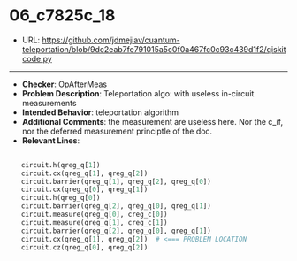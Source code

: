 # 06_c7825c_18
 - URL: https://github.com/jdmejiav/cuantum-teleportation/blob/9dc2eab7fe791015a5c0f0a467fc0c93c439d1f2/qiskitcode.py
---
 - **Checker**: OpAfterMeas
 - **Problem Description**: Teleportation algo: with useless in-circuit measurements
 - **Intended Behavior**: teleportation algorithm
 - **Additional Comments**: the measurement are useless here. Nor the c_if, nor the deferred measurement principtle of the doc.
 - **Relevant Lines**:
```python
   
   circuit.h(qreg_q[1])
   circuit.cx(qreg_q[1], qreg_q[2])
   circuit.barrier(qreg_q[1], qreg_q[2], qreg_q[0])
   circuit.cx(qreg_q[0], qreg_q[1])
   circuit.h(qreg_q[0])
   circuit.barrier(qreg_q[2], qreg_q[0], qreg_q[1])
   circuit.measure(qreg_q[0], creg_c[0])
   circuit.measure(qreg_q[1], creg_c[1])
   circuit.barrier(qreg_q[2], qreg_q[0], qreg_q[1])
   circuit.cx(qreg_q[1], qreg_q[2])  # <=== PROBLEM LOCATION
   circuit.cz(qreg_q[0], qreg_q[2])
```